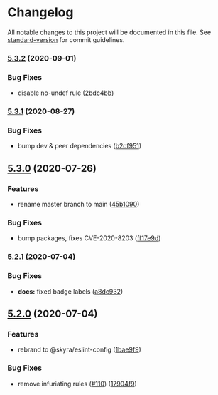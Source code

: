 # Changelog

All notable changes to this project will be documented in this file. See [standard-version](https://github.com/conventional-changelog/standard-version) for commit guidelines.

### [5.3.2](https://github.com/skyra-project/eslint-config/compare/v5.3.1...v5.3.2) (2020-09-01)

### Bug Fixes

-   disable no-undef rule ([2bdc4bb](https://github.com/skyra-project/eslint-config/commit/2bdc4bbb6a941a22e9ef91b522678bb681e1e719))

### [5.3.1](https://github.com/skyra-project/eslint-config/compare/v5.3.0...v5.3.1) (2020-08-27)

### Bug Fixes

-   bump dev & peer dependencies ([b2cf951](https://github.com/skyra-project/eslint-config/commit/b2cf9513c391c0d3f5fdc7ba3f751d66d2ba4f65))

## [5.3.0](https://github.com/skyra-project/eslint-config/compare/v5.2.1...v5.3.0) (2020-07-26)

### Features

-   rename master branch to main ([45b1090](https://github.com/skyra-project/eslint-config/commit/45b1090000ef357ccb931fcf7d3d46db2ccf3014))

### Bug Fixes

-   bump packages, fixes CVE-2020-8203 ([ff17e9d](https://github.com/skyra-project/eslint-config/commit/ff17e9d85287712c95e523080f39eaf0dd21a36d))

### [5.2.1](https://github.com/skyra-project/eslint-config/compare/v5.2.0...v5.2.1) (2020-07-04)

### Bug Fixes

-   **docs:** fixed badge labels ([a8dc932](https://github.com/skyra-project/eslint-config/commit/a8dc9326b490ce52db77f48de0b0e4afe2030df3))

## [5.2.0](https://github.com/skyra-project/eslint-config/compare/v3.0.0...v5.2.0) (2020-07-04)

### Features

-   rebrand to @skyra/eslint-config ([1bae9f9](https://github.com/skyra-project/eslint-config/commit/1bae9f95d9c04b7478be879ff2c1d04b6b499f6d))

### Bug Fixes

-   remove infuriating rules ([#110](https://github.com/skyra-project/eslint-config/issues/110)) ([17904f9](https://github.com/skyra-project/eslint-config/commit/17904f935484d51479f5bcd861e8c6e4ec89a432))
